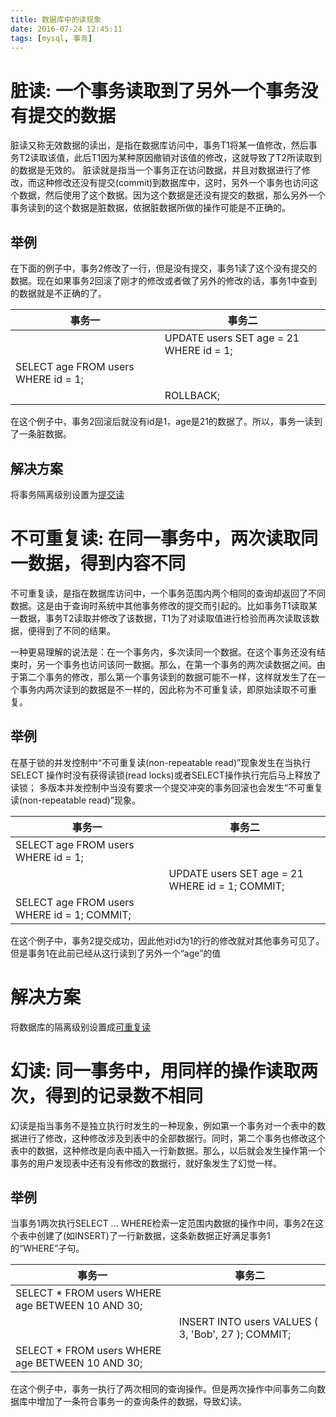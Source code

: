 ```yaml
---
title: 数据库中的读现象
date: 2016-07-24 12:45:11
tags: [mysql, 事务]
---
```

# 脏读: 一个事务读取到了另外一个事务没有提交的数据
脏读又称无效数据的读出，是指在数据库访问中，事务T1将某一值修改，然后事务T2读取该值，此后T1因为某种原因撤销对该值的修改，这就导致了T2所读取到的数据是无效的。
脏读就是指当一个事务正在访问数据，并且对数据进行了修改，而这种修改还没有提交(commit)到数据库中，这时，另外一个事务也访问这个数据，然后使用了这个数据。因为这个数据是还没有提交的数据，那么另外一个事务读到的这个数据是脏数据，依据脏数据所做的操作可能是不正确的。

## 举例
在下面的例子中，事务2修改了一行，但是没有提交，事务1读了这个没有提交的数据。现在如果事务2回滚了刚才的修改或者做了另外的修改的话，事务1中查到的数据就是不正确的了。

| 事务一                              | 事务二                                  |
| ----------------------------------- | --------------------------------------- |
|                                     | UPDATE users SET age = 21 WHERE id = 1; |
| SELECT age FROM users WHERE id = 1; |                                         |
|                                     | ROLLBACK;                               |

在这个例子中，事务2回滚后就没有id是1，age是21的数据了。所以，事务一读到了一条脏数据。

## 解决方案
将事务隔离级别设置为[提交读](/2016/07/23/mysql/事务隔离级别/#提交读-Read-committed)

# 不可重复读: 在同一事务中，两次读取同一数据，得到内容不同
不可重复读，是指在数据库访问中，一个事务范围内两个相同的查询却返回了不同数据。这是由于查询时系统中其他事务修改的提交而引起的。比如事务T1读取某一数据，事务T2读取并修改了该数据，T1为了对读取值进行检验而再次读取该数据，便得到了不同的结果。

一种更易理解的说法是：在一个事务内，多次读同一个数据。在这个事务还没有结束时，另一个事务也访问该同一数据。那么，在第一个事务的两次读数据之间。由于第二个事务的修改，那么第一个事务读到的数据可能不一样，这样就发生了在一个事务内两次读到的数据是不一样的，因此称为不可重复读，即原始读取不可重复。

## 举例
在基于锁的并发控制中“不可重复读(non-repeatable read)”现象发生在当执行SELECT 操作时没有获得读锁(read locks)或者SELECT操作执行完后马上释放了读锁； 多版本并发控制中当没有要求一个提交冲突的事务回滚也会发生“不可重复读(non-repeatable read)”现象。

| 事务一                                      | 事务二                                          |
| ------------------------------------------- | ----------------------------------------------- |
| SELECT age FROM users WHERE id = 1;         |                                                 |
|                                             | UPDATE users SET age = 21 WHERE id = 1; COMMIT; |
| SELECT age FROM users WHERE id = 1; COMMIT; |                                                 |

在这个例子中，事务2提交成功，因此他对id为1的行的修改就对其他事务可见了。但是事务1在此前已经从这行读到了另外一个“age”的值

# 解决方案
将数据库的隔离级别设置成[可重复读](/2016/07/23/mysql/事务隔离级别/可重复读-Repeatable-reads)

# 幻读: 同一事务中，用同样的操作读取两次，得到的记录数不相同
幻读是指当事务不是独立执行时发生的一种现象，例如第一个事务对一个表中的数据进行了修改，这种修改涉及到表中的全部数据行。同时，第二个事务也修改这个表中的数据，这种修改是向表中插入一行新数据。那么，以后就会发生操作第一个事务的用户发现表中还有没有修改的数据行，就好象发生了幻觉一样。

## 举例
当事务1两次执行SELECT … WHERE检索一定范围内数据的操作中间，事务2在这个表中创建了(如INSERT)了一行新数据，这条新数据正好满足事务1的“WHERE”子句。

| 事务一                                           | 事务二                                              |
| ------------------------------------------------ | --------------------------------------------------- |
| SELECT * FROM users WHERE age BETWEEN 10 AND 30; |                                                     |
|                                                  | INSERT INTO users VALUES ( 3, 'Bob', 27  ); COMMIT; |
| SELECT * FROM users WHERE age BETWEEN 10 AND 30; |                                                     |

在这个例子中，事务一执行了两次相同的查询操作。但是两次操作中间事务二向数据库中增加了一条符合事务一的查询条件的数据，导致幻读。
